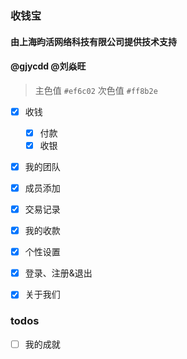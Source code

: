 ### 收钱宝
#### 由上海昀活网络科技有限公司提供技术支持
#### @gjycdd @刘焱旺

> 主色值 `#ef6c02` 次色值 `#ff8b2e`

- [x] 收钱
  - [x] 付款
  - [x] 收银
- [x] 我的团队
- [x] 成员添加
- [x] 交易记录
- [x] 我的收款
- [x] 个性设置
- [x] 登录、注册&退出
- [x] 关于我们


### todos
- [ ] 我的成就

